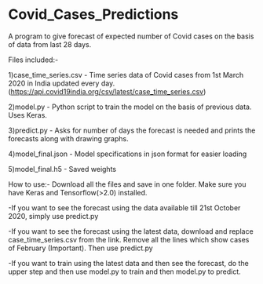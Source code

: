 # Covid_Cases_Predictions

A program to give forecast of expected number of Covid cases on the basis of data from last 28 days.

Files included:-

1)case_time_series.csv - Time series data of Covid cases from 1st March 2020 in India updated every day.  (https://api.covid19india.org/csv/latest/case_time_series.csv)

2)model.py - Python script to train the model on the basis of previous data. Uses Keras.

3)predict.py - Asks for number of days the forecast is needed and prints the forecasts along with drawing graphs.

4)model_final.json - Model specifications in json format for easier loading

5)model_final.h5 - Saved weights

How to use:-
Download all the files and save in one folder. Make sure you have Keras and Tensorflow(>2.0) installed.

-If you want to see the forecast using the data available till 21st October 2020, simply use predict.py

-If you want to see the forecast using the latest data, download and replace case_time_series.csv from the link. Remove all the lines which show cases of February (Important). Then use predict.py

-If you want to train using the latest data and then see the forecast, do the upper step and then use model.py to train and then model.py to predict.
